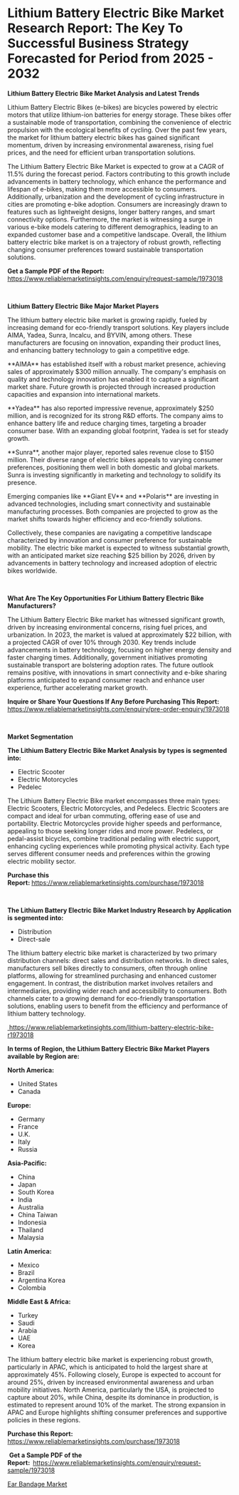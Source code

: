 <p><h1>Lithium Battery Electric Bike Market Research Report: The Key To Successful Business Strategy Forecasted for Period from 2025 - 2032</h1></p><p><strong>Lithium Battery Electric Bike Market Analysis and Latest Trends</strong></p>
<p><p>Lithium Battery Electric Bikes (e-bikes) are bicycles powered by electric motors that utilize lithium-ion batteries for energy storage. These bikes offer a sustainable mode of transportation, combining the convenience of electric propulsion with the ecological benefits of cycling. Over the past few years, the market for lithium battery electric bikes has gained significant momentum, driven by increasing environmental awareness, rising fuel prices, and the need for efficient urban transportation solutions.</p><p>The Lithium Battery Electric Bike Market is expected to grow at a CAGR of 11.5% during the forecast period. Factors contributing to this growth include advancements in battery technology, which enhance the performance and lifespan of e-bikes, making them more accessible to consumers. Additionally, urbanization and the development of cycling infrastructure in cities are promoting e-bike adoption. Consumers are increasingly drawn to features such as lightweight designs, longer battery ranges, and smart connectivity options. Furthermore, the market is witnessing a surge in various e-bike models catering to different demographics, leading to an expanded customer base and a competitive landscape. Overall, the lithium battery electric bike market is on a trajectory of robust growth, reflecting changing consumer preferences toward sustainable transportation solutions.</p></p>
<p><strong>Get a Sample PDF of the Report:&nbsp;</strong> <a href="https://www.reliablemarketinsights.com/enquiry/request-sample/1973018?utm_campaign=2197&utm_medium=2&utm_source=Github&utm_content=ia&utm_term=05042025&utm_id=lithium-battery-electric-bike">https://www.reliablemarketinsights.com/enquiry/request-sample/1973018</a></p>
<p>&nbsp;</p>
<p><strong>Lithium Battery Electric Bike Major Market Players</strong></p>
<p><p>The lithium battery electric bike market is growing rapidly, fueled by increasing demand for eco-friendly transport solutions. Key players include AIMA, Yadea, Sunra, Incalcu, and BYVIN, among others. These manufacturers are focusing on innovation, expanding their product lines, and enhancing battery technology to gain a competitive edge.</p><p>**AIMA** has established itself with a robust market presence, achieving sales of approximately $300 million annually. The company's emphasis on quality and technology innovation has enabled it to capture a significant market share. Future growth is projected through increased production capacities and expansion into international markets.</p><p>**Yadea** has also reported impressive revenue, approximately $250 million, and is recognized for its strong R&D efforts. The company aims to enhance battery life and reduce charging times, targeting a broader consumer base. With an expanding global footprint, Yadea is set for steady growth.</p><p>**Sunra**, another major player, reported sales revenue close to $150 million. Their diverse range of electric bikes appeals to varying consumer preferences, positioning them well in both domestic and global markets. Sunra is investing significantly in marketing and technology to solidify its presence.</p><p>Emerging companies like **Giant EV** and **Polaris** are investing in advanced technologies, including smart connectivity and sustainable manufacturing processes. Both companies are projected to grow as the market shifts towards higher efficiency and eco-friendly solutions.</p><p>Collectively, these companies are navigating a competitive landscape characterized by innovation and consumer preference for sustainable mobility. The electric bike market is expected to witness substantial growth, with an anticipated market size reaching $25 billion by 2026, driven by advancements in battery technology and increased adoption of electric bikes worldwide.</p></p>
<p>&nbsp;</p>
<p><strong>What Are The Key Opportunities For Lithium Battery Electric Bike Manufacturers?</strong></p>
<p><p>The Lithium Battery Electric Bike market has witnessed significant growth, driven by increasing environmental concerns, rising fuel prices, and urbanization. In 2023, the market is valued at approximately $22 billion, with a projected CAGR of over 10% through 2030. Key trends include advancements in battery technology, focusing on higher energy density and faster charging times. Additionally, government initiatives promoting sustainable transport are bolstering adoption rates. The future outlook remains positive, with innovations in smart connectivity and e-bike sharing platforms anticipated to expand consumer reach and enhance user experience, further accelerating market growth.</p></p>
<p><strong>Inquire or Share Your Questions If Any Before Purchasing This Report:</strong> <a href="https://www.reliablemarketinsights.com/enquiry/pre-order-enquiry/1973018?utm_campaign=2197&utm_medium=2&utm_source=Github&utm_content=ia&utm_term=05042025&utm_id=lithium-battery-electric-bike">https://www.reliablemarketinsights.com/enquiry/pre-order-enquiry/1973018</a></p>
<p>&nbsp;</p>
<p><strong>Market Segmentation</strong></p>
<p><strong>The Lithium Battery Electric Bike Market Analysis by types is segmented into:</strong></p>
<p><ul><li>Electric Scooter</li><li>Electric Motorcycles</li><li>Pedelec</li></ul></p>
<p><p>The Lithium Battery Electric Bike market encompasses three main types: Electric Scooters, Electric Motorcycles, and Pedelecs. Electric Scooters are compact and ideal for urban commuting, offering ease of use and portability. Electric Motorcycles provide higher speeds and performance, appealing to those seeking longer rides and more power. Pedelecs, or pedal-assist bicycles, combine traditional pedaling with electric support, enhancing cycling experiences while promoting physical activity. Each type serves different consumer needs and preferences within the growing electric mobility sector.</p></p>
<p><strong>Purchase this Report:&nbsp;</strong><a href="https://www.reliablemarketinsights.com/purchase/1973018?utm_campaign=2197&utm_medium=2&utm_source=Github&utm_content=ia&utm_term=05042025&utm_id=lithium-battery-electric-bike">https://www.reliablemarketinsights.com/purchase/1973018</a></p>
<p>&nbsp;</p>
<p><strong>The Lithium Battery Electric Bike Market Industry Research by Application is segmented into:</strong></p>
<p><ul><li>Distribution</li><li>Direct-sale</li></ul></p>
<p><p>The lithium battery electric bike market is characterized by two primary distribution channels: direct sales and distribution networks. In direct sales, manufacturers sell bikes directly to consumers, often through online platforms, allowing for streamlined purchasing and enhanced customer engagement. In contrast, the distribution market involves retailers and intermediaries, providing wider reach and accessibility to consumers. Both channels cater to a growing demand for eco-friendly transportation solutions, enabling users to benefit from the efficiency and performance of lithium battery technology.</p></p>
<p><a href="https://www.reliablemarketinsights.com/lithium-battery-electric-bike-r1973018?utm_campaign=2197&utm_medium=2&utm_source=Github&utm_content=ia&utm_term=05042025&utm_id=lithium-battery-electric-bike">&nbsp;https://www.reliablemarketinsights.com/lithium-battery-electric-bike-r1973018</a></p>
<p><strong>In terms of Region, the Lithium Battery Electric Bike Market Players available by Region are:</strong></p>
<p>
    <p> <strong> North America: </strong>
        <ul>
            <li>United States</li>
            <li>Canada</li>
        </ul>
        </p> 
    <p> <strong> Europe: </strong>
        <ul>
            <li>Germany</li>
            <li>France</li>
            <li>U.K.</li>
            <li>Italy</li>
            <li>Russia</li>
        </ul>
        </p> 
    <p> <strong> Asia-Pacific: </strong>
        <ul>
            <li>China</li>
            <li>Japan</li>
            <li>South Korea</li>
            <li>India</li>
            <li>Australia</li>
            <li>China Taiwan</li>
            <li>Indonesia</li>
            <li>Thailand</li>
            <li>Malaysia</li>
        </ul>
        </p> 
    <p> <strong> Latin America: </strong>
        <ul>
            <li>Mexico</li>
            <li>Brazil</li>
            <li>Argentina Korea</li>
            <li>Colombia</li>
        </ul>
        </p> 
    <p> <strong> Middle East & Africa: </strong>
        <ul>
            <li>Turkey</li>
            <li>Saudi</li>
            <li>Arabia</li>
            <li>UAE</li>
            <li>Korea</li>
        </ul>
    </p>
    </p>
<p><p>The lithium battery electric bike market is experiencing robust growth, particularly in APAC, which is anticipated to hold the largest share at approximately 45%. Following closely, Europe is expected to account for around 25%, driven by increased environmental awareness and urban mobility initiatives. North America, particularly the USA, is projected to capture about 20%, while China, despite its dominance in production, is estimated to represent around 10% of the market. The strong expansion in APAC and Europe highlights shifting consumer preferences and supportive policies in these regions.</p></p>
<p><strong>Purchase this Report: </strong><a href="https://www.reliablemarketinsights.com/purchase/1973018?utm_campaign=2197&utm_medium=2&utm_source=Github&utm_content=ia&utm_term=05042025&utm_id=lithium-battery-electric-bike">https://www.reliablemarketinsights.com/purchase/1973018</a></p>
<p>&nbsp;<strong>Get a Sample PDF of the Report:&nbsp;&nbsp;</strong><a href="https://www.reliablemarketinsights.com/enquiry/request-sample/1973018?utm_campaign=2197&utm_medium=2&utm_source=Github&utm_content=ia&utm_term=05042025&utm_id=lithium-battery-electric-bike">https://www.reliablemarketinsights.com/enquiry/request-sample/1973018</a></p>
<p><strong></strong></p>
<p><p><a href="https://github.com/jerhoskinson197676/Market-Research-Report-List-1/blob/main/ear-bandage-market.md?utm_campaign=2197&utm_medium=2&utm_source=Github&utm_content=ia&utm_term=05042025&utm_id=lithium-battery-electric-bike">Ear Bandage Market</a></p></p>